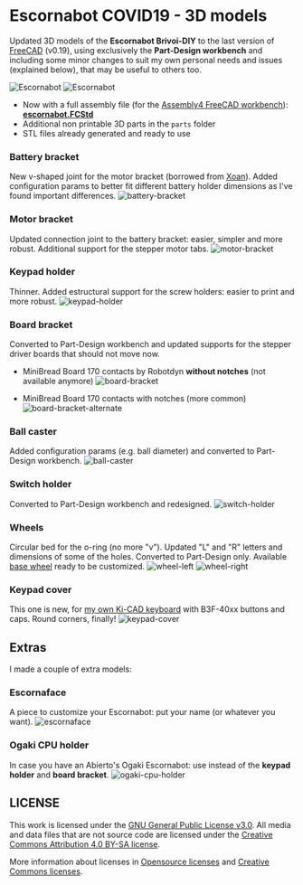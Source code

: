 # Escornabot COVID19 - 3D models

Updated 3D models of the **Escornabot Brivoi-DIY** to the last version of [FreeCAD](https://freecadweb.org) (v0.19), using exclusively the **Part-Design workbench** and including some minor changes to suit my own personal needs and issues (explained below), that may be useful to others too.

![Escornabot](escornabot_full.png)
![Escornabot](escornabot_escornaface_full.png)

* Now with a full assembly file (for the [Assembly4 FreeCAD workbench](https://wiki.freecadweb.org/Assembly4_Workbench)): **[escornabot.FCStd](escornabot.FCStd)**
* Additional non printable 3D parts in the `parts` folder
* STL files already generated and ready to use

### Battery bracket
New v-shaped joint for the motor bracket (borrowed from [Xoan](https://github.com/xoan?tab=repositories&q=escornabot)). Added configuration params to better fit different battery holder dimensions as I've found important differences.
![battery-bracket](battery-bracket.png)

### Motor bracket
Updated connection joint to the battery bracket: easier, simpler and more robust. Additional support for the stepper motor tabs.
![motor-bracket](motor-bracket.png)

### Keypad holder
Thinner. Added estructural support for the screw holders: easier to print and more robust.
![keypad-holder](keypad-holder.png)

### Board bracket
Converted to Part-Design workbench and updated supports for the stepper driver boards that should not move now.

* MiniBread Board 170 contacts by Robotdyn **without notches** (not available anymore)
	![board-bracket](board-bracket.png)

* MiniBread Board 170 contacts with notches (more common)
	![board-bracket-alternate](board-bracket-alternate.png)

### Ball caster
Added configuration params (e.g. ball diameter) and converted to Part-Design workbench.
![ball-caster](ball-caster.png)

### Switch holder
Converted to Part-Design workbench and redesigned.
![switch-holder](switch-holder.png)

### Wheels
Circular bed for the o-ring (no more "v"). Updated "L" and "R" letters and dimensions of some of the holes. Converted to Part-Design only. Available [base wheel](wheel-base.FCStd) ready to be customized.
![wheel-left](wheel-left.png)
![wheel-right](wheel-right.png)

### Keypad cover
This one is new, for [my own Ki-CAD keyboard](https://github.com/mgesteiro/escornakeypad) with B3F-40xx buttons and caps. Round corners, finally!
![keypad-cover](keypad-cover.png)


## Extras
I made a couple of extra models:

### Escornaface
A piece to customize your Escornabot: put your name (or whatever you want).
![escornaface](escornaface.png)

### Ogaki CPU holder
In case you have an Abierto's Ogaki Escornabot: use instead of the **keypad holder** and **board bracket**.
![ogaki-cpu-holder](ogaki-cpu-holder.png)



## LICENSE

This work is licensed under the [GNU General Public License v3.0](../LICENSE-GPLV30). All media and data files that are not source code are licensed under the [Creative Commons Attribution 4.0 BY-SA license](../LICENSE-CCBYSA40).

More information about licenses in [Opensource licenses](https://opensource.org/licenses/) and [Creative Commons licenses](https://creativecommons.org/licenses/).
